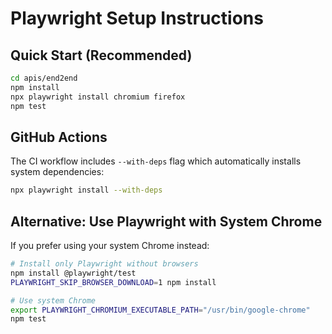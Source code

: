 # Playwright Setup Instructions

## Quick Start (Recommended)

```bash
cd apis/end2end
npm install
npx playwright install chromium firefox
npm test
```

## GitHub Actions

The CI workflow includes `--with-deps` flag which automatically installs system dependencies:

```bash
npx playwright install --with-deps
```

## Alternative: Use Playwright with System Chrome

If you prefer using your system Chrome instead:

```bash
# Install only Playwright without browsers
npm install @playwright/test
PLAYWRIGHT_SKIP_BROWSER_DOWNLOAD=1 npm install

# Use system Chrome
export PLAYWRIGHT_CHROMIUM_EXECUTABLE_PATH="/usr/bin/google-chrome"
npm test
```
